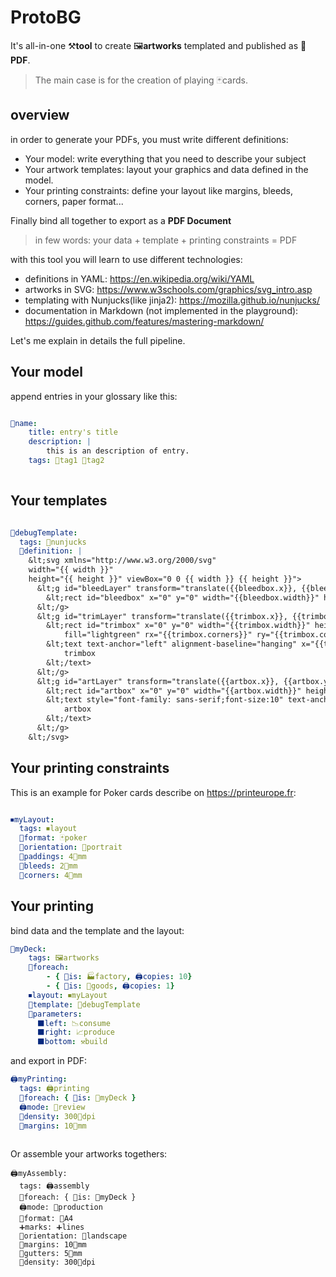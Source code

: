 
# ProtoBG

It's all-in-one ⚒️**tool** to create 🖼️**artworks** templated and published as 📄**PDF**.

> The main case is for the creation of playing 🃏cards. 

## overview

in order to generate your PDFs, you must write different definitions:

* Your model: write everything that you need to describe your subject 
* Your artwork templates: layout your graphics and data defined in the model.
* Your printing constraints: define your layout like margins, bleeds, corners, paper format...

Finally bind all together to export as a **PDF Document**

> in few words:  your data + template + printing constraints = PDF


with this tool you will learn to use different technologies:

* definitions in YAML: https://en.wikipedia.org/wiki/YAML
* artworks in SVG: https://www.w3schools.com/graphics/svg_intro.asp
* templating with Nunjucks(like jinja2): https://mozilla.github.io/nunjucks/
* documentation in Markdown (not implemented in the playground): https://guides.github.com/features/mastering-markdown/

Let's me explain in details the full pipeline.

## Your model

append entries in your glossary like this:

```yaml

💠name:
    title: entry's title
    description: |
        this is an description of entry.
    tags: 💠tag1 💠tag2 
    
```

## Your templates

```yaml

📐debugTemplate:
  tags: 📐nunjucks 
  📐definition: |
    &lt;svg xmlns="http://www.w3.org/2000/svg" 
    width="{{ width }}"
    height="{{ height }}" viewBox="0 0 {{ width }} {{ height }}">
      &lt;g id="bleedLayer" transform="translate({{bleedbox.x}}, {{bleedbox.y}})">
        &lt;rect id="bleedbox" x="0" y="0" width="{{bleedbox.width}}" height="{{bleedbox.height}}" fill="yellow"/>
      &lt;/g>
      &lt;g id="trimLayer" transform="translate({{trimbox.x}}, {{trimbox.y}})">
        &lt;rect id="trimbox" x="0" y="0" width="{{trimbox.width}}" height="{{trimbox.height}}" stroke-width="0.1"
            fill="lightgreen" rx="{{trimbox.corners}}" ry="{{trimbox.corners}}" stroke="red"/>
        &lt;text text-anchor="left" alignment-baseline="hanging" x="{{trimbox.corners}}" y="0" font-size="4" fill="red">
            trimbox
        &lt;/text>
      &lt;/g>
      &lt;g id="artLayer" transform="translate({{artbox.x}}, {{artbox.y}})">
        &lt;rect id="artbox" x="0" y="0" width="{{artbox.width}}" height="{{artbox.height}}" stroke-width="1" fill="green" />
        &lt;text style="font-family: sans-serif;font-size:10" text-anchor="middle" x="{{artbox.width/2}}" y="{{artbox.height/2}}" fill="darkgreen">
            artbox
        &lt;/text>
      &lt;/g>
    &lt;/svg>

```

## Your printing constraints

This is an example for Poker cards describe on https://printeurope.fr:

```yaml

⏹myLayout:
  tags: ⏹layout
  📄format: 🃏poker 
  🔄orientation: 🔄portrait
  📏paddings: 4📏mm
  📏bleeds: 2📏mm
  📏corners: 4📏mm

```

## Your printing

bind data and the template and the layout:

```yaml
📘myDeck:
    tags: 🖼️artworks
    📑foreach:
        - { 📑is: 🏭factory, 🖨️copies: 10}
        - { 📑is: 🧰goods, 🖨️copies: 1}
    ⏹layout: ⏹myLayout
    📐template: 📐debugTemplate
    📐parameters:
      ⬛left: 📉consume
      ⬛right: 📈produce
      ⬛bottom: ⚒️build

```

and export in PDF:

```yaml
🖨️myPrinting: 
  tags: 🖨️printing
  📑foreach: { 📑is: 📘myDeck }
  🖨️mode: 🛑review
  📏density: 300📏dpi
  📏margins: 10📏mm  
  
```

Or assemble your artworks togethers:

```
🖨️myAssembly:
  tags: 🖨️assembly
  📑foreach: { 📑is: 📘myDeck }
  🖨️mode: 🚀production
  📄format: 📄A4
  ➕marks: ➕lines
  🔄orientation: 🔄landscape
  📏margins: 10📏mm 
  📏gutters: 5📏mm 
  📏density: 300📏dpi 
```

